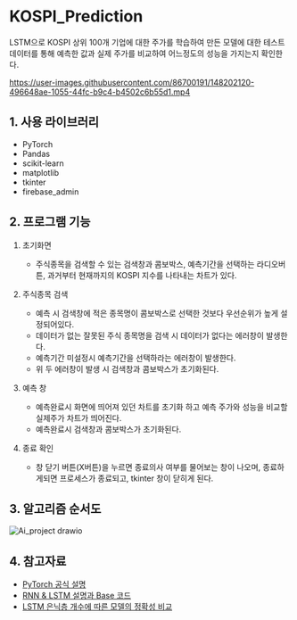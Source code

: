 # KOSPI_Prediction
LSTM으로 KOSPI 상위 100개 기업에 대한 주가를 학습하여 만든 모델에 대한 테스트 데이터를 통해 예측한 값과 실제 주가를 비교하여 어느정도의 성능을 가지는지 확인한다.

https://user-images.githubusercontent.com/86700191/148202120-496648ae-1055-44fc-b9c4-b4502c6b55d1.mp4

## 1. 사용 라이브러리
- PyTorch
- Pandas
- scikit-learn
- matplotlib
- tkinter
- firebase_admin

## 2. 프로그램 기능
 1) 초기화면
   	- 주식종목을 검색할 수 있는 검색창과 콤보박스, 예측기간을 선택하는 라디오버튼, 과거부터 현재까지의 KOSPI 지수를 나타내는 차트가 있다.

 2) 주식종목 검색
	- 예측 시 검색창에 적은 종목명이 콤보박스로 선택한 것보다 우선순위가 높게 설정되어있다.
	- 데이터가 없는 잘못된 주식 종목명을 검색 시 데이터가 없다는 에러창이 발생한다.
	- 예측기간 미설정시 예측기간을 선택하라는 에러창이 발생한다.
	- 위 두 에러창이 발생 시 검색창과 콤보박스가 초기화된다.

 3) 예측 창
	- 예측완료시 화면에 띄어져 있던 차트를 초기화 하고 예측 주가와 성능을 비교할 실제주가 차트가 띄어진다.
	- 예측완료시 검색창과 콤보박스가 초기화된다.

 4) 종료 확인
	- 창 닫기 버튼(X버튼)을 누르면 종료의사 여부를 물어보는 창이 나오며, 종료하게되면 프로세스가 종료되고, tkinter 창이 닫히게 된다.
    
## 3. 알고리즘 순서도
![Ai_project drawio](https://user-images.githubusercontent.com/86700191/148198941-9b3c62b3-a458-4e7e-ad0b-1e08f90de779.png)

## 4. 참고자료
- [PyTorch 공식 설명](https://pytorch.org/docs/stable/index.html)
- [RNN & LSTM 설명과 Base 코드](https://cnvrg.io/pytorch-lstm/?gclid=Cj0KCQiA6t6ABhDMARIsAONIYyxsIXn6G6EcMLhGnPDxnsKiv3zLU49TRMxsyTPXZmOV3E-Hh4xeI2EaAugLEALw_wcB)
- [LSTM 은닉층 개수에 따른 모델의 정확성 비교](https://www.deeplearningwizard.com/deep_learning/practical_pytorch/pytorch_lstm_neuralnetwork/)